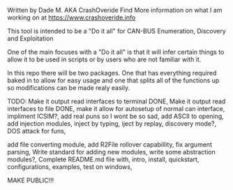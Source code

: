 Written by Dade M. AKA CrashOveride
Find More information on what I am working on at https://www.crashoveride.info

This tool is intended to be a "Do it all" for CAN-BUS Enumeration, Discovery and Exploitation

One of the main focuses with a "Do it all" is that it will infer certain things to allow it to be used in scripts or by users who are not familiar with it.

In this repo there will be two packages.  One that has everything required baked in to allow for easy usage and one that splits all of the functions up so modifications can be made realy easily.

TODO:
Make it output read interfaces to terminal DONE,
Make it output read interfaces to file DONE,
make it allow for autosetup of normal can interface,
impliment ICSIM?,
add real puns so I wont be so sad,
add ASCII to opening,
add injection modules,
  inject by typing,
  iject by replay,
  discovery mode?,
  DOS attack for funs,
  
add file converting module,
add R2File rollover capabillity,
fix argument parsing,
Write standard for adding new modules,
write some abstraction modules?,
Complete README.md file with,
  intro,
  install,
  quickstart,
  configurations,
  examples,
test on windows,

MAKE PUBLIC!!!
